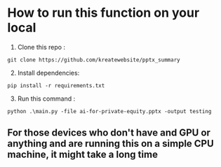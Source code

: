 # How to run this function on your local

1. Clone this repo :

```
git clone https://github.com/kreatewebsite/pptx_summary

```
2.	Install dependencies:
```
pip install -r requirements.txt 
```

3.	Run this command :
```
python .\main.py -file ai-for-private-equity.pptx -output testing
```
## For those devices who don't have and GPU or anything and are running this on a simple CPU machine, it might take a long time 
